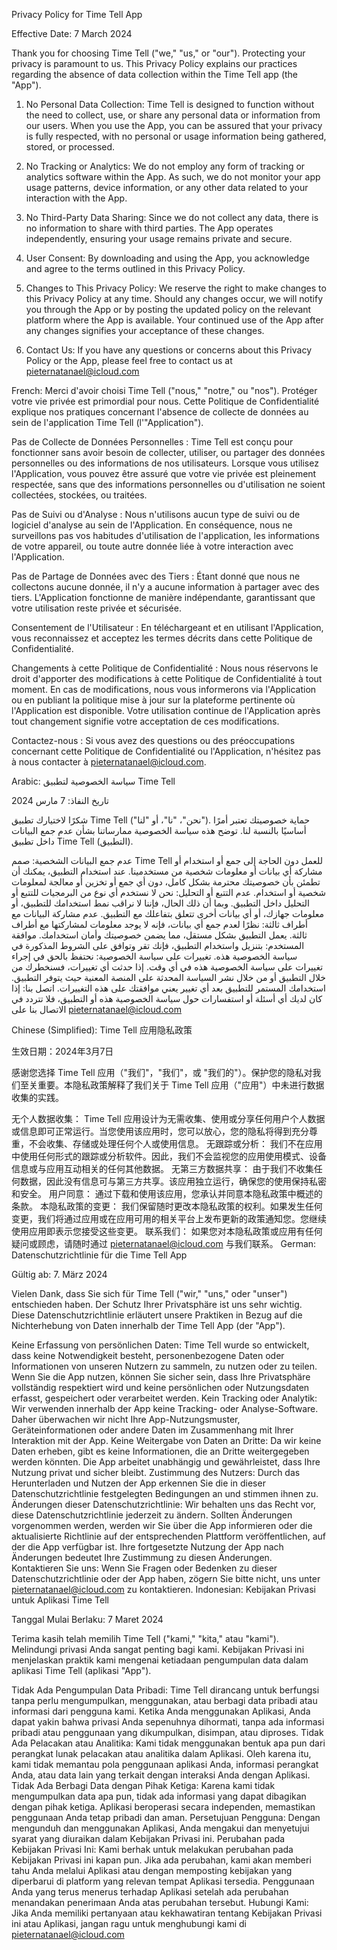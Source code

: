 Privacy Policy for Time Tell App

Effective Date: 7 March 2024


Thank you for choosing Time Tell ("we," "us," or "our"). Protecting your privacy is paramount to us. This Privacy Policy explains our practices regarding the absence of data collection within the Time Tell app (the "App").

1. No Personal Data Collection:
Time Tell is designed to function without the need to collect, use, or share any personal data or information from our users. When you use the App, you can be assured that your privacy is fully respected, with no personal or usage information being gathered, stored, or processed.

2. No Tracking or Analytics:
We do not employ any form of tracking or analytics software within the App. As such, we do not monitor your app usage patterns, device information, or any other data related to your interaction with the App.

3. No Third-Party Data Sharing:
Since we do not collect any data, there is no information to share with third parties. The App operates independently, ensuring your usage remains private and secure.

4. User Consent:
By downloading and using the App, you acknowledge and agree to the terms outlined in this Privacy Policy.

5. Changes to This Privacy Policy:
We reserve the right to make changes to this Privacy Policy at any time. Should any changes occur, we will notify you through the App or by posting the updated policy on the relevant platform where the App is available. Your continued use of the App after any changes signifies your acceptance of these changes.

6. Contact Us:
If you have any questions or concerns about this Privacy Policy or the App, please feel free to contact us at pieternatanael@icloud.com

French:
Merci d'avoir choisi Time Tell ("nous," "notre," ou "nos"). Protéger votre vie privée est primordial pour nous. Cette Politique de Confidentialité explique nos pratiques concernant l'absence de collecte de données au sein de l'application Time Tell (l'"Application").

Pas de Collecte de Données Personnelles :
Time Tell est conçu pour fonctionner sans avoir besoin de collecter, utiliser, ou partager des données personnelles ou des informations de nos utilisateurs. Lorsque vous utilisez l'Application, vous pouvez être assuré que votre vie privée est pleinement respectée, sans que des informations personnelles ou d'utilisation ne soient collectées, stockées, ou traitées.

Pas de Suivi ou d'Analyse :
Nous n'utilisons aucun type de suivi ou de logiciel d'analyse au sein de l'Application. En conséquence, nous ne surveillons pas vos habitudes d'utilisation de l'application, les informations de votre appareil, ou toute autre donnée liée à votre interaction avec l'Application.

Pas de Partage de Données avec des Tiers :
Étant donné que nous ne collectons aucune donnée, il n'y a aucune information à partager avec des tiers. L'Application fonctionne de manière indépendante, garantissant que votre utilisation reste privée et sécurisée.

Consentement de l'Utilisateur :
En téléchargeant et en utilisant l'Application, vous reconnaissez et acceptez les termes décrits dans cette Politique de Confidentialité.

Changements à cette Politique de Confidentialité :
Nous nous réservons le droit d'apporter des modifications à cette Politique de Confidentialité à tout moment. En cas de modifications, nous vous informerons via l'Application ou en publiant la politique mise à jour sur la plateforme pertinente où l'Application est disponible. Votre utilisation continue de l'Application après tout changement signifie votre acceptation de ces modifications.

Contactez-nous :
Si vous avez des questions ou des préoccupations concernant cette Politique de Confidentialité ou l'Application, n'hésitez pas à nous contacter à pieternatanael@icloud.com.


Arabic:
سياسة الخصوصية لتطبيق Time Tell

تاريخ النفاذ: 7 مارس 2024

شكرًا لاختيارك تطبيق Time Tell ("نحن"، "نا"، أو "لنا"). حماية خصوصيتك تعتبر أمرًا أساسيًا بالنسبة لنا. توضح هذه سياسة الخصوصية ممارساتنا بشأن عدم جمع البيانات داخل تطبيق Time Tell (التطبيق).

عدم جمع البيانات الشخصية:
صمم Time Tell للعمل دون الحاجة إلى جمع أو استخدام أو مشاركة أي بيانات أو معلومات شخصية من مستخدمينا. عند استخدام التطبيق، يمكنك أن تطمئن بأن خصوصيتك محترمة بشكل كامل، دون أي جمع أو تخزين أو معالجة لمعلومات شخصية أو استخدام.
عدم التتبع أو التحليل:
نحن لا نستخدم أي نوع من البرمجيات للتتبع أو التحليل داخل التطبيق. وبما أن ذلك الحال، فإننا لا نراقب نمط استخدامك للتطبيق، أو معلومات جهازك، أو أي بيانات أخرى تتعلق بتفاعلك مع التطبيق.
عدم مشاركة البيانات مع أطراف ثالثة:
نظرًا لعدم جمع أي بيانات، فإنه لا يوجد معلومات لمشاركتها مع أطراف ثالثة. يعمل التطبيق بشكل مستقل، مما يضمن خصوصيتك وأمان استخدامك.
موافقة المستخدم:
بتنزيل واستخدام التطبيق، فإنك تقر وتوافق على الشروط المذكورة في سياسة الخصوصية هذه.
تغييرات على سياسة الخصوصية:
نحتفظ بالحق في إجراء تغييرات على سياسة الخصوصية هذه في أي وقت. إذا حدثت أي تغييرات، فسنخطرك من خلال التطبيق أو من خلال نشر السياسة المحدثة على المنصة المعنية حيث يتوفر التطبيق. استخدامك المستمر للتطبيق بعد أي تغيير يعني موافقتك على هذه التغييرات.
اتصل بنا:
إذا كان لديك أي أسئلة أو استفسارات حول سياسة الخصوصية هذه أو التطبيق، فلا تتردد في الاتصال بنا على pieternatanael@icloud.com


Chinese (Simplified):
Time Tell 应用隐私政策

生效日期：2024年3月7日

感谢您选择 Time Tell 应用（"我们"，"我们"，或 "我们的"）。保护您的隐私对我们至关重要。本隐私政策解释了我们关于 Time Tell 应用（"应用"）中未进行数据收集的实践。

无个人数据收集：
Time Tell 应用设计为无需收集、使用或分享任何用户个人数据或信息即可正常运行。当您使用该应用时，您可以放心，您的隐私将得到充分尊重，不会收集、存储或处理任何个人或使用信息。
无跟踪或分析：
我们不在应用中使用任何形式的跟踪或分析软件。因此，我们不会监视您的应用使用模式、设备信息或与应用互动相关的任何其他数据。
无第三方数据共享：
由于我们不收集任何数据，因此没有信息可与第三方共享。该应用独立运行，确保您的使用保持私密和安全。
用户同意：
通过下载和使用该应用，您承认并同意本隐私政策中概述的条款。
本隐私政策的变更：
我们保留随时更改本隐私政策的权利。如果发生任何变更，我们将通过应用或在应用可用的相关平台上发布更新的政策通知您。您继续使用应用即表示您接受这些变更。
联系我们：
如果您对本隐私政策或应用有任何疑问或顾虑，请随时通过 pieternatanael@icloud.com 与我们联系。
German:
Datenschutzrichtlinie für die Time Tell App

Gültig ab: 7. März 2024

Vielen Dank, dass Sie sich für Time Tell ("wir," "uns," oder "unser") entschieden haben. Der Schutz Ihrer Privatsphäre ist uns sehr wichtig. Diese Datenschutzrichtlinie erläutert unsere Praktiken in Bezug auf die Nichterhebung von Daten innerhalb der Time Tell App (der "App").

Keine Erfassung von persönlichen Daten:
Time Tell wurde so entwickelt, dass keine Notwendigkeit besteht, personenbezogene Daten oder Informationen von unseren Nutzern zu sammeln, zu nutzen oder zu teilen. Wenn Sie die App nutzen, können Sie sicher sein, dass Ihre Privatsphäre vollständig respektiert wird und keine persönlichen oder Nutzungsdaten erfasst, gespeichert oder verarbeitet werden.
Kein Tracking oder Analytik:
Wir verwenden innerhalb der App keine Tracking- oder Analyse-Software. Daher überwachen wir nicht Ihre App-Nutzungsmuster, Geräteinformationen oder andere Daten im Zusammenhang mit Ihrer Interaktion mit der App.
Keine Weitergabe von Daten an Dritte:
Da wir keine Daten erheben, gibt es keine Informationen, die an Dritte weitergegeben werden könnten. Die App arbeitet unabhängig und gewährleistet, dass Ihre Nutzung privat und sicher bleibt.
Zustimmung des Nutzers:
Durch das Herunterladen und Nutzen der App erkennen Sie die in dieser Datenschutzrichtlinie festgelegten Bedingungen an und stimmen ihnen zu.
Änderungen dieser Datenschutzrichtlinie:
Wir behalten uns das Recht vor, diese Datenschutzrichtlinie jederzeit zu ändern. Sollten Änderungen vorgenommen werden, werden wir Sie über die App informieren oder die aktualisierte Richtlinie auf der entsprechenden Plattform veröffentlichen, auf der die App verfügbar ist. Ihre fortgesetzte Nutzung der App nach Änderungen bedeutet Ihre Zustimmung zu diesen Änderungen.
Kontaktieren Sie uns:
Wenn Sie Fragen oder Bedenken zu dieser Datenschutzrichtlinie oder der App haben, zögern Sie bitte nicht, uns unter pieternatanael@icloud.com zu kontaktieren.
Indonesian:
Kebijakan Privasi untuk Aplikasi Time Tell

Tanggal Mulai Berlaku: 7 Maret 2024

Terima kasih telah memilih Time Tell ("kami," "kita," atau "kami"). Melindungi privasi Anda sangat penting bagi kami. Kebijakan Privasi ini menjelaskan praktik kami mengenai ketiadaan pengumpulan data dalam aplikasi Time Tell (aplikasi "App").

Tidak Ada Pengumpulan Data Pribadi:
Time Tell dirancang untuk berfungsi tanpa perlu mengumpulkan, menggunakan, atau berbagi data pribadi atau informasi dari pengguna kami. Ketika Anda menggunakan Aplikasi, Anda dapat yakin bahwa privasi Anda sepenuhnya dihormati, tanpa ada informasi pribadi atau penggunaan yang dikumpulkan, disimpan, atau diproses.
Tidak Ada Pelacakan atau Analitika:
Kami tidak menggunakan bentuk apa pun dari perangkat lunak pelacakan atau analitika dalam Aplikasi. Oleh karena itu, kami tidak memantau pola penggunaan aplikasi Anda, informasi perangkat Anda, atau data lain yang terkait dengan interaksi Anda dengan Aplikasi.
Tidak Ada Berbagi Data dengan Pihak Ketiga:
Karena kami tidak mengumpulkan data apa pun, tidak ada informasi yang dapat dibagikan dengan pihak ketiga. Aplikasi beroperasi secara independen, memastikan penggunaan Anda tetap pribadi dan aman.
Persetujuan Pengguna:
Dengan mengunduh dan menggunakan Aplikasi, Anda mengakui dan menyetujui syarat yang diuraikan dalam Kebijakan Privasi ini.
Perubahan pada Kebijakan Privasi Ini:
Kami berhak untuk melakukan perubahan pada Kebijakan Privasi ini kapan pun. Jika ada perubahan, kami akan memberi tahu Anda melalui Aplikasi atau dengan memposting kebijakan yang diperbarui di platform yang relevan tempat Aplikasi tersedia. Penggunaan Anda yang terus menerus terhadap Aplikasi setelah ada perubahan menandakan penerimaan Anda atas perubahan tersebut.
Hubungi Kami:
Jika Anda memiliki pertanyaan atau kekhawatiran tentang Kebijakan Privasi ini atau Aplikasi, jangan ragu untuk menghubungi kami di pieternatanael@icloud.com

